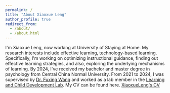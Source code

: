 ```yaml
---
permalink: /
title: "About Xiaoxue Leng"
author_profile: true
redirect_from: 
  - /about/
  - /about.html
---
```


I'm Xiaoxue Leng, now working at University of Staying at Home.
My research interests include effective learning, technology-based learning. Specifically, I'm working on optimizing instructional guidance, finding out effective learning strategies, and also, exploring the underlying mechanisms of learning.
By 2024, I've received my bachelor and master degree in psychology from Central China Normal University. From 2021 to 2024, I was supervised by [Dr. Fuxing Wang](https://psych.ccnu.edu.cn/info/1132/5162.htm) and worked as a lab member in the [Learning and Child Development Lab](https://fxwang1.wixsite.com/landcdlab).
My CV can be found here. [XiaoxueLeng's CV](../assets/xiaoxueleng_cv_short.pdf)
